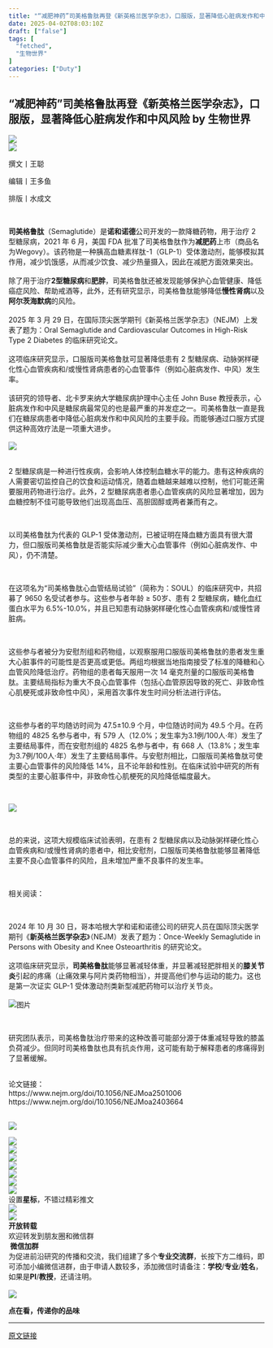 ```yaml
---
title: "“减肥神药”司美格鲁肽再登《新英格兰医学杂志》，口服版，显著降低心脏病发作和中风风险"
date: 2025-04-02T08:03:10Z
draft: ["false"]
tags: [
  "fetched",
  "生物世界"
]
categories: ["Duty"]
---
```

“减肥神药”司美格鲁肽再登《新英格兰医学杂志》，口服版，显著降低心脏病发作和中风风险 by 生物世界
------
<div><section data-pm-slice="0 0 []"><span mpa-font-style="m8zm82j61n40" data-mpa-action-id="m8slugegoe8" data-pm-slice="0 0 []"><section><font><section><font data-pm-slice='3 4 ["para",{"tagName":"section","attributes":{},"namespaceURI":"http://www.w3.org/1999/xhtml"},"node",{"tagName":"span","attributes":{"mpa-font-style":"m8wjiebgs8v","data-mpa-action-id":"m8slugegoe8","data-pm-slice":"0 0 []","style":"font-family: \"mp-quote\", -apple-system-font, BlinkMacSystemFont, \"Helvetica Neue\", \"PingFang SC\", \"Hiragino Sans GB\", \"Microsoft YaHei UI\", \"Microsoft YaHei\", Arial, sans-serif;"},"namespaceURI":"http://www.w3.org/1999/xhtml"},"para",{"tagName":"section","attributes":{},"namespaceURI":"http://www.w3.org/1999/xhtml"},"node",{"tagName":"font","attributes":{},"namespaceURI":"http://www.w3.org/1999/xhtml"},"para",{"tagName":"section","attributes":{},"namespaceURI":"http://www.w3.org/1999/xhtml"}]'><section><a href="https://mp.weixin.qq.com/s?__biz=MzIzOTM4NDcyNw==&amp;mid=2247537249&amp;idx=3&amp;sn=513e839f9d48c7c41a5184ce45b71d32&amp;nwr_flag=1&amp;scene=21#wechat_redirect" imgurl="https://mmbiz.qpic.cn/sz_mmbiz_png/HO0Z9pUcnJlRNpTicHD8iagW8jsMl4BMZerHV0TrJXoichms5umCyLOWnialsMhTfdPcm0xEHDj3iaF6wVnNhSeq5oQ/640?wx_fmt=png&amp;from=appmsg" linktype="image" tab="innerlink" data-itemshowtype="0" target="_blank" data-linktype="1"><span><img data-backh="239" data-backw="562" data-imgfileid="100291912" data-ratio="0.4255555555555556" data-s="300,640" data-src="https://mmbiz.qpic.cn/sz_mmbiz_png/HO0Z9pUcnJlRNpTicHD8iagW8jsMl4BMZerHV0TrJXoichms5umCyLOWnialsMhTfdPcm0xEHDj3iaF6wVnNhSeq5oQ/640?wx_fmt=png&amp;from=appmsg" data-type="png" data-w="900" type="block" src="https://mmbiz.qpic.cn/sz_mmbiz_png/HO0Z9pUcnJlRNpTicHD8iagW8jsMl4BMZerHV0TrJXoichms5umCyLOWnialsMhTfdPcm0xEHDj3iaF6wVnNhSeq5oQ/640?wx_fmt=png&amp;from=appmsg"></span></a></section><section nodeleaf=""><img data-src="https://mmbiz.qpic.cn/sz_mmbiz_jpg/HO0Z9pUcnJlV2jS7njo2yHWKXEuoVJgqj6Ty7PyFickrkUtvlHflZpy6pPlSegh0ebfiaZ8OITW9oeryhfkh7BYw/640?wx_fmt=jpeg" data-ratio="0.049074074074074076" data-s="300,640" data-type="jpeg" data-w="1080" data-backw="562" data-backh="28" data-imgfileid="100285703" src="https://mmbiz.qpic.cn/sz_mmbiz_jpg/HO0Z9pUcnJlV2jS7njo2yHWKXEuoVJgqj6Ty7PyFickrkUtvlHflZpy6pPlSegh0ebfiaZ8OITW9oeryhfkh7BYw/640?wx_fmt=jpeg"></section><p><span><span leaf=""><span textstyle="">撰文丨王聪</span></span></span></p><p><span><span leaf=""><span textstyle="">编辑丨王多鱼</span></span></span></p><p><span><span leaf=""><span textstyle="">排版丨水成文</span></span></span></p><p><span><span leaf=""><br></span></span></p></font></section></font></section></span></section><section data-pm-slice="0 0 []"><strong mpa-font-style="m8zm82j64bn"><span leaf=""><span textstyle="">司美格鲁肽</span></span></strong><span leaf="" mpa-font-style="m8zm82j619mj"><span textstyle="">（Semaglutide）</span></span><span leaf="" mpa-font-style="m8zm82j6yor"><span textstyle="">是</span></span><strong mpa-font-style="m8zm82j6rfv"><span leaf=""><span textstyle="">诺和诺德</span></span></strong><span leaf="" mpa-font-style="m8zm82j61ra"><span textstyle="">公司开发的一款降糖药物，用于治疗 2 型糖尿病，2021 年 6 月，美国 </span></span><span leaf="" mpa-font-style="m8zm82j62xy"><span textstyle="">FDA 批准了司美格鲁肽作为</span></span><strong mpa-font-style="m8zm82j6d01"><span leaf=""><span textstyle="">减肥药</span></span></strong><span leaf="" mpa-font-style="m8zm82j61p78"><span textstyle="">上市</span></span><span leaf="" mpa-font-style="m8zm82j6uef"><span textstyle="">（商品名为Wegovy）</span></span><span leaf="" mpa-font-style="m8zm82j61op6"><span textstyle="">。该药物是一种胰高血糖素样肽-1</span></span><span leaf="" mpa-font-style="m8zm82j61elx"><span textstyle="">（GLP-1）</span></span><span leaf="" mpa-font-style="m8zm82j61d6h"><span textstyle="">受体激动剂，能够模拟其作用，减少饥饿感，从而减少饮食、减少热量摄入，因此在减肥方面效果突出</span></span><span leaf="" mpa-font-style="m8zm82j6c5c"><span textstyle="">。</span></span></section><section data-pm-slice="0 0 []"><span leaf="" mpa-font-style="m8zm82j6lwt"><br></span></section><section data-pm-slice="0 0 []"><span leaf="" mpa-font-style="m8zm82j6484"><span textstyle="">除了用于</span></span><span leaf="" mpa-font-style="m8zm82j6i7r"><span textstyle="">治疗</span></span><strong mpa-font-style="m8zm82j61fka"><span leaf=""><span textstyle="">2型糖尿病</span></span></strong><span leaf="" mpa-font-style="m8zm82j61qx2"><span textstyle="">和</span></span><strong mpa-font-style="m8zm82j62bw"><span leaf=""><span textstyle="">肥胖</span></span></strong><span leaf="" mpa-font-style="m8zm82j611r2"><span textstyle="">，司美格鲁肽还被发现能够保护心血管健康、降低癌症风险、帮助戒酒等，此外，还有研究显示，司美格鲁肽能够降低</span></span><strong mpa-font-style="m8zm82j6tkb"><span leaf=""><span textstyle="">慢性肾病</span></span></strong><span leaf="" mpa-font-style="m8zm82j61x43"><span textstyle="">以及</span></span><strong mpa-font-style="m8zm82j6p8h"><span leaf=""><span textstyle="">阿尔茨海默病</span></span></strong><span leaf="" mpa-font-style="m8zm82j61k6d"><span textstyle="">的风险</span></span><span leaf="" mpa-font-style="m8zm82j617os"><span textstyle="">。</span></span></section><section><span leaf="" mpa-font-style="m8zm82j6wbc"><br></span></section><section><span leaf="" mpa-font-style="m8zm82j622p1"><span textstyle="">2025 年 3 月 29 日，在国际顶尖医学期刊《新英格兰医学杂志》</span><span textstyle="">（NEJM）</span><span textstyle="">上发表了题为：</span><span textstyle="">Oral Semaglutide and Cardiovascular Outcomes in High-Risk Type 2 Diabetes</span><span textstyle=""> 的临床研究论文。</span></span></section><section><span leaf="" mpa-font-style="m8zm82j612ds"><br></span></section><section><span leaf="" mpa-font-style="m8zm82j7x2o"><span textstyle="">这项临床研究显示，</span><span textstyle="">口服版司美格鲁肽</span><span textstyle="">可显著降低患有 2 型糖尿病、动脉粥样硬化性心血管疾病和/或慢性肾病患者的</span><span textstyle="">心血管事件</span></span><span leaf="" data-pm-slice='1 1 ["para",{"tagName":"p","attributes":{"style":"line-height: 1.75em;"},"namespaceURI":"http://www.w3.org/1999/xhtml"}]' mpa-font-style="m8zm82j71cl8"><span textstyle="">（例如</span><span textstyle="">心脏病发作</span><span textstyle="">、</span><span textstyle="">中风</span><span textstyle="">）</span><span textstyle="">发生率。</span></span></section><section><span leaf="" data-pm-slice='1 1 ["para",{"tagName":"p","attributes":{"style":"line-height: 1.75em;"},"namespaceURI":"http://www.w3.org/1999/xhtml"}]' mpa-font-style="m8zm82j71cl8"><br></span></section><section><span leaf="" mpa-font-style="m8zm82j7yml"><span textstyle="">该研究的领导者、</span></span><span property="familyName" mpa-font-style="m8zm82j785j"><span leaf="" data-pm-slice='1 1 ["para",{"tagName":"section","attributes":{"style":"line-height: 1.75em;"},"namespaceURI":"http://www.w3.org/1999/xhtml"}]'><span textstyle="">北卡罗来纳大学糖尿病护理中心主任 </span></span><span property="givenName" data-pm-slice="0 0 []"><span leaf=""><span textstyle="">John </span></span></span><span property="familyName"><span leaf=""><span textstyle="">Buse</span><span textstyle=""> 教授表示，</span><span textstyle="">心脏病发作</span><span textstyle="">和</span><span textstyle="">中风</span><span textstyle="">是糖尿病最常见的也是最严重的并发症之一。</span></span><span leaf=""><span textstyle="">司美格鲁肽一直是我们在糖尿病患者中降低心脏病发作和中风风险的主要手段。而能够通过口服方式提供这种高效疗法是一项重大进步。</span></span></span></span></section><section><span property="familyName" mpa-font-style="m8zm82j785j"><span property="familyName"><span leaf=""><br></span></span></span></section><section><span property="familyName" mpa-font-style="m8zm82j785j"><span property="familyName"><span leaf=""><img data-src="https://mmbiz.qpic.cn/sz_mmbiz_png/HO0Z9pUcnJn8X0ucySVyZaQBPiaMB86genHX6rlqicgaYuVpLaxHf8U8xq1w9rypgkkKzTaAoNvckA8Hicznol3eA/640?wx_fmt=png&amp;from=appmsg" data-ratio="0.534375" data-s="300,640" data-type="png" data-w="1280" type="block" data-backw="562" data-backh="300" data-imgfileid="100292254" src="https://mmbiz.qpic.cn/sz_mmbiz_png/HO0Z9pUcnJn8X0ucySVyZaQBPiaMB86genHX6rlqicgaYuVpLaxHf8U8xq1w9rypgkkKzTaAoNvckA8Hicznol3eA/640?wx_fmt=png&amp;from=appmsg"></span></span></span></section><section><span property="familyName" mpa-font-style="m8zm82j785j"><span property="familyName"><span leaf=""><br></span></span></span></section><p><span leaf="" mpa-font-style="m8zm82j71df6"><span textstyle="">2 型糖尿病是一种进行性疾病，会影响人体控制血糖水平的能力。患有这种疾病的人需要密切监控自己的饮食和运动情况，随着血糖越来越难以控制，他们可能还需要服用药物进行治疗。此外，2 型糖尿病患者患心血管疾病的风险显著增加，因为血糖控制不佳可能导致他们出现高血压、高胆固醇或两者兼而有之。</span></span></p><p><span leaf="" mpa-font-style="m8zm82j71df6"><br></span></p><p><span leaf="" mpa-font-style="m8zm82j7qkd"><span textstyle="">以</span></span><span leaf="" data-pm-slice='1 1 ["para",{"tagName":"p","attributes":{"style":"line-height: 1.75em;"},"namespaceURI":"http://www.w3.org/1999/xhtml"}]' mpa-font-style="m8zm82j71lu4"><span textstyle="">司美格鲁肽为代表的 GLP-1 受体激动剂，已被证明在降血糖方面具有很大潜力，但口服版司美格鲁肽是否能实际减少重大心血管事件</span><span textstyle="">（例如心脏病发作、中风）</span><span textstyle="">，仍不清楚。</span></span></p><p><span leaf="" data-pm-slice='1 1 ["para",{"tagName":"p","attributes":{"style":"line-height: 1.75em;"},"namespaceURI":"http://www.w3.org/1999/xhtml"}]' mpa-font-style="m8zm82j71lu4"><br></span></p><p><span leaf="" data-pm-slice='1 1 ["para",{"tagName":"p","attributes":{"style":"line-height: 1.75em;"},"namespaceURI":"http://www.w3.org/1999/xhtml"}]' mpa-font-style="m8zm82j714h7"><span textstyle="">在这项名为“司美格鲁肽心血管结局试验”</span><span textstyle="">（简称为：SOUL）</span><span textstyle="">的临床研究中，共招募了 9650 名受试者参与。这些参与者年龄 ≥ 50岁、患有 </span></span><span leaf="" data-pm-slice='1 1 ["para",{"tagName":"p","attributes":{"style":"line-height: 1.75em;"},"namespaceURI":"http://www.w3.org/1999/xhtml"}]' mpa-font-style="m8zm82j71s9s"><span textstyle="">2 型糖尿病，糖化血红蛋白水平为 6.5%-10.0%，并且已知患有动脉粥样硬化性心血管疾病和/或慢性肾脏病。</span></span></p><p><span leaf="" data-pm-slice='1 1 ["para",{"tagName":"p","attributes":{"style":"line-height: 1.75em;"},"namespaceURI":"http://www.w3.org/1999/xhtml"}]' mpa-font-style="m8zm82j71ta2"><br></span></p><p><span leaf="" data-pm-slice='1 1 ["para",{"tagName":"p","attributes":{"style":"line-height: 1.75em;"},"namespaceURI":"http://www.w3.org/1999/xhtml"}]' mpa-font-style="m8zm82j71pqh"><span textstyle="">这些参与者被分为安慰剂组和药物组，以观察服用口服版司美格鲁肽的患者发生重大心脏事件的可能性是否更高或更低。两组均根据当地指南接受了标准的降糖和心血管风险降低治疗。药物组的患者每天服用一次 14 毫克剂量的口服版司美格鲁肽。主要结局指标为重大不良心血管事件</span><span textstyle="">（包括心血管原因导致的死亡、非致命性心肌梗死或非致命性中风）</span><span textstyle="">，采用首次事件发生时间分析法进行评估。</span></span></p><p><span leaf="" data-pm-slice='1 1 ["para",{"tagName":"p","attributes":{"style":"line-height: 1.75em;"},"namespaceURI":"http://www.w3.org/1999/xhtml"}]' mpa-font-style="m8zm82j7xwv"><br></span></p><p><span leaf="" data-pm-slice='1 1 ["para",{"tagName":"p","attributes":{"style":"line-height: 1.75em;"},"namespaceURI":"http://www.w3.org/1999/xhtml"}]' mpa-font-style="m8zm82j7e5t"><span textstyle="">这些参与者的平均随访时间为 47.5±10.9 个月，中位随访时间为 49.5 个月。在药物组的 4825 名参与者中，有 579 人</span><span textstyle="">（12.0%；发生率为3.1例/100人·年）</span><span textstyle="">发生了主要结局事件，而在安慰剂组的 4825 名参与者中，有 668 人</span><span textstyle="">（13.8%；发生率为</span></span><span leaf="" data-pm-slice='1 1 ["para",{"tagName":"p","attributes":{"style":"line-height: 1.75em;"},"namespaceURI":"http://www.w3.org/1999/xhtml"}]' mpa-font-style="m8zm82j7110x"><span textstyle="">3.7例/100人·年）</span><span textstyle="">发生了主要结局事件。</span></span><span leaf="" data-pm-slice='1 1 ["para",{"tagName":"p","attributes":{"style":"line-height: 1.75em;"},"namespaceURI":"http://www.w3.org/1999/xhtml"}]' mpa-font-style="m8zm82j7o4o"><span textstyle="">与安慰剂相比，</span><span textstyle="">口服版司美格鲁肽可使主要心血管事件的风险降低 14%，且不论年龄和性别。</span></span><span leaf="" data-pm-slice='1 1 ["para",{"tagName":"p","attributes":{"style":"line-height: 1.75em;"},"namespaceURI":"http://www.w3.org/1999/xhtml"}]' mpa-font-style="m8zm82j71o05"><span textstyle="">在临床试验中研究的所有类型的主要心脏事件中，非致命性心肌梗死的风险降低幅度最大。</span></span></p><p><span leaf="" data-pm-slice='1 1 ["para",{"tagName":"p","attributes":{"style":"line-height: 1.75em;"},"namespaceURI":"http://www.w3.org/1999/xhtml"}]' mpa-font-style="m8zm82j720ja"><br></span></p><p><span leaf="" mpa-font-style="m8zm82j7125d"><img data-src="https://mmbiz.qpic.cn/sz_mmbiz_png/HO0Z9pUcnJn8X0ucySVyZaQBPiaMB86geAekmOGd8JGY05F8CV1wD64hxX0k9573iaiajvMnDaAccuGCuI0sZMRWQ/640?wx_fmt=png&amp;from=appmsg" data-ratio="1.234676007005254" data-s="300,640" data-type="png" data-w="1142" type="block" data-backw="578" data-backh="713" data-imgfileid="100292251" src="https://mmbiz.qpic.cn/sz_mmbiz_png/HO0Z9pUcnJn8X0ucySVyZaQBPiaMB86geAekmOGd8JGY05F8CV1wD64hxX0k9573iaiajvMnDaAccuGCuI0sZMRWQ/640?wx_fmt=png&amp;from=appmsg"></span></p><p><span leaf="" data-pm-slice='1 1 ["para",{"tagName":"p","attributes":{"style":"line-height: 1.75em;"},"namespaceURI":"http://www.w3.org/1999/xhtml"}]' mpa-font-style="m8zm82j7hib"><br></span></p><p><span leaf="" mpa-font-style="m8zm82j71dx6"><span textstyle="">总的来说，这项大规模临床试验表明，在患有 2 型糖尿病以及动脉粥样硬化性心血管疾病和/或慢性肾病的患者中，相比安慰剂，口服版司美格鲁肽能够显著降低主要不良心血管事件的风险，且未增加严重不良事件的发生率。</span></span></p><p><span leaf="" mpa-font-style="m8zm82j711hw"><br></span></p><p><span leaf="" mpa-font-style="m8zm82j7r9l"><span textstyle="">相关阅读</span><span textstyle="">：</span></span></p><p><span leaf="" mpa-font-style="m8zm82j72iy"><br></span></p><section data-pm-slice="0 0 []"><span mpa-font-style="m8zm82j71nue"><span leaf=""><span textstyle="">2024 年 10 月 30 日，哥本哈根大学和诺和诺德公司的研究人员在国际顶尖医学期刊《</span></span><strong><span leaf=""><span textstyle="">新英格兰医学杂志</span></span></strong><span leaf=""><span textstyle="">》</span></span><span><span leaf=""><span textstyle="">（NEJM）</span></span></span><span leaf=""><span textstyle="">发表了题为：</span></span><span><span leaf=""><span textstyle="">Once-Weekly Semaglutide in Persons with Obesity and Knee Osteoarthritis</span></span></span><span leaf=""><span textstyle=""> 的研究论文。</span></span></span></section><section><span mpa-font-style="m8zm82j7a1h"><span leaf=""><br></span></span></section><section><span mpa-font-style="m8zm82j7104b"><span leaf=""><span textstyle="">这项临床研究显示，</span></span><strong><span leaf=""><span textstyle="">司美格鲁肽</span></span></strong><span leaf=""><span textstyle="">能够显著减轻体重，并显著减轻肥胖相关的</span></span></span><strong mpa-font-style="m8zm82j71o4p"><span><span leaf=""><span textstyle="">膝关节炎</span></span></span></strong><span mpa-font-style="m8zm82j7262"><span leaf=""><span textstyle="">引起的疼痛</span></span><span><span leaf=""><span textstyle="">（止痛效果与阿片类药物相当）</span></span></span><span><span leaf=""><span textstyle="">，</span></span></span><span leaf=""><span textstyle="">并提高他们参与运动的能力。这也是</span></span></span><span mpa-font-style="m8zm82j724ae"><span leaf=""><span textstyle="">第一次证实 GLP-1 受体激动剂类新型减肥药物可以治疗关节炎。</span></span></span></section><section><span mpa-font-style="m8zm82j71z5y"><span leaf=""><br></span></span></section><section><span mpa-font-style="m8zm82j71avh"><span leaf=""><img data-src="https://mmbiz.qpic.cn/sz_mmbiz_png/HO0Z9pUcnJlBnkryDAJVsLJhiaGBEwyIB8KWsw7niax15yG0e0iartiaHVhI9sr27RrMq4zouDES0nFiaoNxGgb8Tzw/640?wx_fmt=png&amp;from=appmsg&amp;tp=webp&amp;wxfrom=5&amp;wx_lazy=1&amp;wx_co=1" alt="图片" data-ratio="0.42777777777777776" data-s="300,640" data-type="png" data-w="1080" data-backw="562" data-backh="240" data-imgfileid="100273611" src="https://mmbiz.qpic.cn/sz_mmbiz_png/HO0Z9pUcnJlBnkryDAJVsLJhiaGBEwyIB8KWsw7niax15yG0e0iartiaHVhI9sr27RrMq4zouDES0nFiaoNxGgb8Tzw/640?wx_fmt=png&amp;from=appmsg&amp;tp=webp&amp;wxfrom=5&amp;wx_lazy=1&amp;wx_co=1"></span></span></section><p><span leaf="" mpa-font-style="m8zm82j7kfm"><br></span></p><p><span data-pm-slice="0 0 []"><span leaf="">研究团队表示，</span></span><span><span leaf="">司美格鲁肽治疗带来的这种改善可能部分源于体重减轻导致的膝盖负荷减少。但同时司美格鲁肽也具有抗炎作用，这可能有助于解释患者的疼痛得到了显著缓解。</span></span></p><section><span leaf="" mpa-font-style="m8zm82j71txx"><br></span></section><section><span leaf="" mpa-font-style="m8zm82j71txx"><span textstyle="">论文链接</span><span textstyle="">：</span></span></section><section><span leaf="" mpa-font-style="m8zm82j7yvt"><span textstyle="">https://www.nejm.org/doi/10.1056/NEJMoa2501006</span></span></section><section><span data-pm-slice="0 0 []"><span leaf="">https://www.nejm.org/doi/10.1056/NEJMoa2403664</span></span></section><section><span mpa-font-style="m8zm82j8zct"><font><section><span data-mpa-action-id="m8slugegoe8" data-pm-slice='2 12 ["para",{"tagName":"section","attributes":{},"namespaceURI":"http://www.w3.org/1999/xhtml"},"node",{"tagName":"span","attributes":{"mpa-font-style":"m8wjiebibpp","style":"font-family: \"mp-quote\", -apple-system-font, BlinkMacSystemFont, \"Helvetica Neue\", \"PingFang SC\", \"Hiragino Sans GB\", \"Microsoft YaHei UI\", \"Microsoft YaHei\", Arial, sans-serif;"},"namespaceURI":"http://www.w3.org/1999/xhtml"},"node",{"tagName":"font","attributes":{},"namespaceURI":"http://www.w3.org/1999/xhtml"},"para",{"tagName":"section","attributes":{},"namespaceURI":"http://www.w3.org/1999/xhtml"}]'><span leaf=""><br></span><p><span><a href="https://mp.weixin.qq.com/s?__biz=MzIzOTM4NDcyNw==&amp;mid=2247537249&amp;idx=3&amp;sn=513e839f9d48c7c41a5184ce45b71d32&amp;scene=21#wechat_redirect" imgurl="https://mmbiz.qpic.cn/sz_mmbiz_png/HO0Z9pUcnJlRNpTicHD8iagW8jsMl4BMZerHV0TrJXoichms5umCyLOWnialsMhTfdPcm0xEHDj3iaF6wVnNhSeq5oQ/640?wx_fmt=png&amp;from=appmsg" linktype="image" tab="innerlink" data-itemshowtype="0" target="_blank" data-linktype="1"><span><img data-src="https://mmbiz.qpic.cn/sz_mmbiz_png/HO0Z9pUcnJlRNpTicHD8iagW8jsMl4BMZerHV0TrJXoichms5umCyLOWnialsMhTfdPcm0xEHDj3iaF6wVnNhSeq5oQ/640?wx_fmt=png&amp;from=appmsg" data-ratio="0.4255555555555556" data-s="300,640" data-type="png" data-w="900" type="block" data-backw="562" data-backh="239" data-imgfileid="100291912" src="https://mmbiz.qpic.cn/sz_mmbiz_png/HO0Z9pUcnJlRNpTicHD8iagW8jsMl4BMZerHV0TrJXoichms5umCyLOWnialsMhTfdPcm0xEHDj3iaF6wVnNhSeq5oQ/640?wx_fmt=png&amp;from=appmsg"></span></a></span></p><section><font><span><span leaf=""><img data-src="https://mmbiz.qpic.cn/sz_mmbiz_jpg/HO0Z9pUcnJmIkPXwe5UueZ9YUl77BR7P4EfdZWlH3gmd0PnbzGGKzOKk45JsvQaEUkGf5hcIJ4Fyq6nHd3YBpw/640?wx_fmt=jpeg&amp;from=appmsg" data-ratio="0.42592592592592593" data-s="300,640" data-type="jpeg" data-w="1080" data-backw="562" data-backh="239" data-imgfileid="100285709" src="https://mmbiz.qpic.cn/sz_mmbiz_jpg/HO0Z9pUcnJmIkPXwe5UueZ9YUl77BR7P4EfdZWlH3gmd0PnbzGGKzOKk45JsvQaEUkGf5hcIJ4Fyq6nHd3YBpw/640?wx_fmt=jpeg&amp;from=appmsg"></span></span></font></section><section><font><span><span><span leaf=""><a href="http://mp.weixin.qq.com/s?__biz=MzU1MzMxMzcyMg==&amp;mid=2247649820&amp;idx=1&amp;sn=1c6ff4767bbb6040f157864685d8a987&amp;chksm=fbf87ec9cc8ff7dfc75a38ee561a5ab1629ce16bcd398f8f3f6b2803e27e41d8b5b7e8a00d2a&amp;scene=21#wechat_redirect" textvalue="你已选中了添加链接的内容" data-itemshowtype="0" target="_blank" linktype="text" data-linktype="2"><img data-src="https://mmbiz.qpic.cn/mmbiz_jpg/HO0Z9pUcnJnrjgR9xicl0z6CqtEictIb22ibOib4ZaScu8iaVzglysI6FEiaO8Ibdxmiaq3erkM7zGN5pIiavvhDK3ibic8w/640?wx_fmt=jpeg" data-ratio="0.42314814814814816" data-s="300,640" data-type="jpeg" data-w="1080" data-backw="562" data-backh="238" data-imgfileid="100285711" src="https://mmbiz.qpic.cn/mmbiz_jpg/HO0Z9pUcnJnrjgR9xicl0z6CqtEictIb22ibOib4ZaScu8iaVzglysI6FEiaO8Ibdxmiaq3erkM7zGN5pIiavvhDK3ibic8w/640?wx_fmt=jpeg"></a></span></span></span></font></section><section data-role="outer" label="Powered by 135editor.com"><section><section data-mid="" mpa-from-tpl="t"><section data-mid="" mpa-from-tpl="t" nodeleaf=""><img data-src="https://mmbiz.qpic.cn/mmbiz_png/73icnXvmN7wOI0rvtgpcAvoymzwXc4GsnicX7nxUa21NoWg2J48JaZ95yswdzic3MZ3Hagz97n5zdXiaMtm7ic36oTA/640?wx_fmt=png" data-ratio="0.2573099415204678" data-type="png" data-w="342" data-fileid="100088548" data-imgfileid="100285708" src="https://mmbiz.qpic.cn/mmbiz_png/73icnXvmN7wOI0rvtgpcAvoymzwXc4GsnicX7nxUa21NoWg2J48JaZ95yswdzic3MZ3Hagz97n5zdXiaMtm7ic36oTA/640?wx_fmt=png"></section></section></section><section><font><span><span><span leaf=""><a href="http://mp.weixin.qq.com/s?__biz=MzU1MzMxMzcyMg==&amp;mid=2247644260&amp;idx=1&amp;sn=b54c9e45e37630f844b7548f1a46459b&amp;chksm=fbf840b1cc8fc9a73867c5e75e9e69acedcbb2ad91df9e8d3cdd2ae7a030ed9d401cb1d268e6&amp;scene=21#wechat_redirect" textvalue="你已选中了添加链接的内容" data-itemshowtype="0" target="_blank" linktype="text" data-linktype="2"><img data-src="https://mmbiz.qpic.cn/mmbiz_jpg/HO0Z9pUcnJmPk4iag8IdicOQhSkCOEhI10vnQicwUlPf2ialpAYdmzYrlVpcicLWjT7Hib8ajEo8Bbz1t52iaM6zZkubQ/640?wx_fmt=jpeg" data-ratio="0.08796296296296297" data-s="300,640" data-type="jpeg" data-w="1080" data-backw="562" data-backh="49" data-imgfileid="100285710" src="https://mmbiz.qpic.cn/mmbiz_jpg/HO0Z9pUcnJmPk4iag8IdicOQhSkCOEhI10vnQicwUlPf2ialpAYdmzYrlVpcicLWjT7Hib8ajEo8Bbz1t52iaM6zZkubQ/640?wx_fmt=jpeg"></a></span></span></span></font></section><section><font><span><span><span leaf=""><a href="http://mp.weixin.qq.com/s?__biz=MzU1MzMxMzcyMg==&amp;mid=2247644250&amp;idx=1&amp;sn=db6d18e36b3153a968d7a9c11d1a67a9&amp;chksm=fbf8408fcc8fc99952e603ba24d0a10256855a593aeaf9bd400d18e4c0f0f0a06e49fdd023f8&amp;scene=21#wechat_redirect" textvalue="你已选中了添加链接的内容" data-itemshowtype="0" target="_blank" linktype="text" data-linktype="2"><img data-src="https://mmbiz.qpic.cn/mmbiz_jpg/HO0Z9pUcnJmPk4iag8IdicOQhSkCOEhI10gJJRKwUNkKhUqcj55lBzaMXv2Y2iaExAqFBf4CXibk9TP1LLzzgqZCuQ/640?wx_fmt=jpeg" data-ratio="0.08796296296296297" data-s="300,640" data-type="jpeg" data-w="1080" data-backw="562" data-backh="49" data-imgfileid="100285707" src="https://mmbiz.qpic.cn/mmbiz_jpg/HO0Z9pUcnJmPk4iag8IdicOQhSkCOEhI10gJJRKwUNkKhUqcj55lBzaMXv2Y2iaExAqFBf4CXibk9TP1LLzzgqZCuQ/640?wx_fmt=jpeg"></a></span></span></span></font></section><section><font><span><span><span leaf=""><a href="http://mp.weixin.qq.com/s?__biz=MzU1MzMxMzcyMg==&amp;mid=2247642379&amp;idx=1&amp;sn=d7bff2587965494403b92ebbd921fab9&amp;chksm=fbf859decc8fd0c8e539552911861ca594baf3e53c2b84a43542eb904e70e52918ecf997f4e0&amp;scene=21#wechat_redirect" textvalue="你已选中了添加链接的内容" data-itemshowtype="0" target="_blank" linktype="text" data-linktype="2"><img data-src="https://mmbiz.qpic.cn/mmbiz_jpg/HO0Z9pUcnJmPk4iag8IdicOQhSkCOEhI10iaZ62PXgrHr1RhZhPcddeFsKn5m2p5LElTzZTLnVnSK49vbJmm7cxPw/640?wx_fmt=jpeg" data-ratio="0.08796296296296297" data-s="300,640" data-type="jpeg" data-w="1080" data-backw="562" data-backh="49" data-imgfileid="100285712" src="https://mmbiz.qpic.cn/mmbiz_jpg/HO0Z9pUcnJmPk4iag8IdicOQhSkCOEhI10iaZ62PXgrHr1RhZhPcddeFsKn5m2p5LElTzZTLnVnSK49vbJmm7cxPw/640?wx_fmt=jpeg"></a></span></span></span></font></section><section><font><span><span><span leaf=""><a href="http://mp.weixin.qq.com/s?__biz=MzU1MzMxMzcyMg==&amp;mid=2247644257&amp;idx=1&amp;sn=b3b7dceb825ef6b685e30d618a3b586e&amp;chksm=fbf840b4cc8fc9a2fddc9c5e1ac659f198df1ff30aa4f66f05d57d2bc775dc45a7a08aabecaf&amp;scene=21#wechat_redirect" textvalue="你已选中了添加链接的内容" data-itemshowtype="0" target="_blank" linktype="text" data-linktype="2"><img data-src="https://mmbiz.qpic.cn/mmbiz_jpg/HO0Z9pUcnJmPk4iag8IdicOQhSkCOEhI10o3qRJVpkVYVkAvT13XS2DUTkibXVVWXuEcg0ic7gO2iaaYia11J5j2dKYg/640?wx_fmt=jpeg" data-ratio="0.08796296296296297" data-s="300,640" data-type="jpeg" data-w="1080" data-backw="562" data-backh="49" data-imgfileid="100285713" src="https://mmbiz.qpic.cn/mmbiz_jpg/HO0Z9pUcnJmPk4iag8IdicOQhSkCOEhI10o3qRJVpkVYVkAvT13XS2DUTkibXVVWXuEcg0ic7gO2iaaYia11J5j2dKYg/640?wx_fmt=jpeg"></a></span></span></span></font></section><section><font><span><span leaf=""><span textstyle="">设置</span></span><strong><span leaf=""><span textstyle="">星标</span></span></strong><span leaf=""><span textstyle="">，不错过精彩推文</span></span></span></font></section><section nodeleaf=""><img data-src="https://mmbiz.qpic.cn/mmbiz_jpg/HO0Z9pUcnJkrZeMyHWr8nm80OyVfDQBpsT8rnQMxic0BEicTN0D4xTnoicumrbrBjUCh5uFtJEib7CLIeX8yxlUxcg/640?wx_fmt=jpeg&amp;wxfrom=5&amp;wx_lazy=1&amp;wx_co=1" data-ratio="0.21203703703703702" data-s="300,640" data-type="jpeg" data-w="1080" data-cropselx1="0" data-cropselx2="520" data-cropsely1="0" data-cropsely2="110" data-backw="562" data-backh="119" data-imgfileid="100285714" src="https://mmbiz.qpic.cn/mmbiz_jpg/HO0Z9pUcnJkrZeMyHWr8nm80OyVfDQBpsT8rnQMxic0BEicTN0D4xTnoicumrbrBjUCh5uFtJEib7CLIeX8yxlUxcg/640?wx_fmt=jpeg&amp;wxfrom=5&amp;wx_lazy=1&amp;wx_co=1"></section><section nodeleaf=""><img data-src="https://mmbiz.qpic.cn/sz_mmbiz_jpg/HO0Z9pUcnJkmevYiaqUYPrQo4e6MgLEQP9TGLE88v8QWKaic8ricVmCA52SkIX35mtMzAiaQNibKmDhYNeK4uMzGRicQ/640?wx_fmt=other&amp;from=appmsg&amp;tp=webp&amp;wxfrom=5&amp;wx_lazy=1&amp;wx_co=1" data-ratio="0.225" data-s="300,640" data-type="jpeg" data-w="1080" data-backw="562" data-backh="126" data-imgfileid="100285715" src="https://mmbiz.qpic.cn/sz_mmbiz_jpg/HO0Z9pUcnJkmevYiaqUYPrQo4e6MgLEQP9TGLE88v8QWKaic8ricVmCA52SkIX35mtMzAiaQNibKmDhYNeK4uMzGRicQ/640?wx_fmt=other&amp;from=appmsg&amp;tp=webp&amp;wxfrom=5&amp;wx_lazy=1&amp;wx_co=1"></section><section><font><span><strong><span leaf=""><span textstyle="">开放转载</span></span></strong></span></font></section><section><font><span><span leaf=""><span textstyle="">欢迎转发到朋友圈和微信群</span></span></span></font></section><section powered-by="xiumi.us"><section><section><section data-id="1849" data-tools="新媒体排版" data-style-type="2"><section><section><font><span><strong><span><span leaf=""><span textstyle=""> 微信加群 </span></span></span></strong><strong></strong></span></font></section><section><section><font><span><span><span leaf=""><span textstyle="">为促进前沿研究的传播和交流，我们组建了多个</span></span><strong><span leaf=""><span textstyle="">专业交流群</span></span></strong><span leaf=""><span textstyle="">，长按下方二维码，即可添加小编微信进群，由于申请人数较多，添加微信时请备注：</span></span><strong><span leaf=""><span textstyle="">学校</span></span></strong><span leaf=""><span textstyle="">/</span></span><strong><span leaf=""><span textstyle="">专业</span></span></strong><span leaf=""><span textstyle="">/</span></span><strong><span leaf=""><span textstyle="">姓名</span></span></strong><span leaf=""><span textstyle="">，如果是</span></span></span><span><strong><span leaf=""><span textstyle="">PI</span></span></strong></span><span><span leaf=""><span textstyle="">/</span></span></span><strong><span><span leaf=""><span textstyle="">教授</span></span></span></strong><span><span leaf=""><span textstyle="">，还请注明。</span></span></span></span></font></section><section><font><span leaf=""><br></span></font></section><section nodeleaf=""><img data-src="https://mmbiz.qpic.cn/sz_mmbiz_jpg/HO0Z9pUcnJlXd8xpTjuxrR42rUB5g9TNU1N6Qj1tyRwfGJIKKDn85DRJk7kfyLfYP5XsvVVPqa9sE8pcfaevbQ/640?wx_fmt=jpeg" data-ratio="1.3631578947368421" data-s="300,640" data-type="jpeg" data-w="950" data-cropselx1="0" data-cropselx2="163" data-cropsely1="0" data-cropsely2="163" data-fileid="100088553" data-imgfileid="100285716" src="https://mmbiz.qpic.cn/sz_mmbiz_jpg/HO0Z9pUcnJlXd8xpTjuxrR42rUB5g9TNU1N6Qj1tyRwfGJIKKDn85DRJk7kfyLfYP5XsvVVPqa9sE8pcfaevbQ/640?wx_fmt=jpeg"></section></section></section></section><p><font><span><span><strong><strong><span leaf=""><span textstyle="">点</span></span></strong></strong></span><span><strong><strong><span leaf=""><span textstyle="">在看</span></span></strong></strong></span><span><strong><strong><span leaf=""><span textstyle="">，传递你的品味</span></span></strong></strong></span></span></font></p></section></section></section></section></span></section></font></span></section><p><mp-style-type data-value="10000"></mp-style-type></p></div>  
<hr>
<a href="https://mp.weixin.qq.com/s/qzSG93TzzNzprKGocFMECg",target="_blank" rel="noopener noreferrer">原文链接</a>
